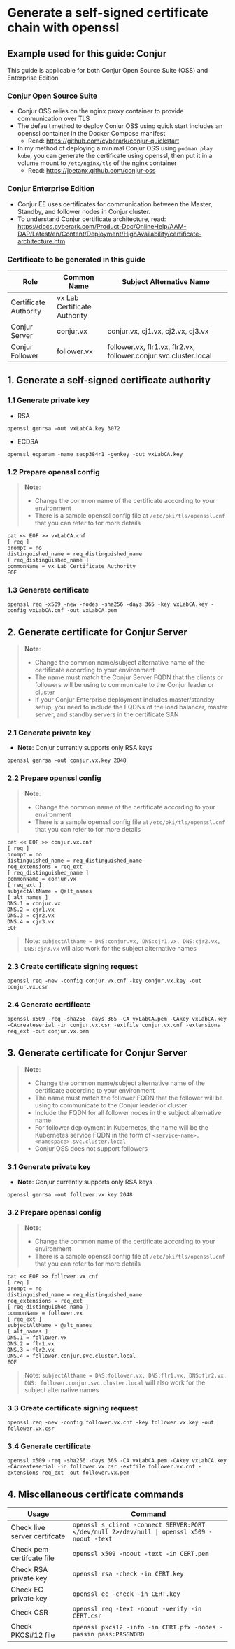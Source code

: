 # Generate a self-signed certificate chain with openssl

## Example used for this guide: Conjur

This guide is applicable for both Conjur Open Source Suite (OSS) and Enterprise Edition

### Conjur Open Source Suite

- Conjur OSS relies on the nginx proxy container to provide communication over TLS
- The default method to deploy Conjur OSS using quick start includes an openssl container in the Docker Compose manifest
  - Read: <https://github.com/cyberark/conjur-quickstart>
- In my method of deploying a minimal Conjur OSS using `podman play kube`, you can generate the certificate using openssl, then put it in a volume mount to `/etc/nginx/tls` of the nginx container
  - Read: <https://joetanx.github.com/conjur-oss>

### Conjur Enterprise Edition

- Conjur EE uses certificates for communication between the Master, Standby, and follower nodes in Conjur cluster.
- To understand Conjur certificate architecture, read: <https://docs.cyberark.com/Product-Doc/OnlineHelp/AAM-DAP/Latest/en/Content/Deployment/HighAvailability/certificate-architecture.htm>

### Certificate to be generated in this guide

| Role | Common Name | Subject Alternative Name |
| --- | --- | --- |
| Certificate Authority | vx Lab Certificate Authority | |
| Conjur Server | conjur.vx | conjur.vx, cj1.vx, cj2.vx, cj3.vx |
| Conjur Follower | follower.vx | follower.vx, flr1.vx, flr2.vx, follower.conjur.svc.cluster.local |

## 1. Generate a self-signed certificate authority

### 1.1 Generate private key

- RSA

```console
openssl genrsa -out vxLabCA.key 3072
```

- ECDSA

```console
openssl ecparam -name secp384r1 -genkey -out vxLabCA.key
```

### 1.2 Prepare openssl config

> **Note**:
> - Change the common name of the certificate according to your environment
> - There is a sample openssl config file at `/etc/pki/tls/openssl.cnf` that you can refer to for more details

```console
cat << EOF >> vxLabCA.cnf
[ req ]
prompt = no
distinguished_name = req_distinguished_name
[ req_distinguished_name ]
commonName = vx Lab Certificate Authority
EOF
```

### 1.3 Generate certificate

```console
openssl req -x509 -new -nodes -sha256 -days 365 -key vxLabCA.key -config vxLabCA.cnf -out vxLabCA.pem
```

## 2. Generate certificate for Conjur Server

> **Note**:
> - Change the common name/subject alternative name of the certificate according to your environment
> - The name must match the Conjur Server FQDN that the clients or followers will be using to communicate to the Conjur leader or cluster
> - If your Conjur Enterprise deployment includes master/standby setup, you need to include the FQDNs of the load balancer, master server, and standby servers in the certificate SAN

### 2.1 Generate private key

- **Note**: Conjur currently supports only RSA keys
```console
openssl genrsa -out conjur.vx.key 2048
```

### 2.2 Prepare openssl config

> **Note**:
> - Change the common name of the certificate according to your environment
> - There is a sample openssl config file at `/etc/pki/tls/openssl.cnf` that you can refer to for more details

```console
cat << EOF >> conjur.vx.cnf
[ req ]
prompt = no
distinguished_name = req_distinguished_name
req_extensions = req_ext
[ req_distinguished_name ]
commonName = conjur.vx
[ req_ext ]
subjectAltName = @alt_names
[ alt_names ]
DNS.1 = conjur.vx
DNS.2 = cjr1.vx
DNS.3 = cjr2.vx
DNS.4 = cjr3.vx
EOF
```

> Note: `subjectAltName = DNS:conjur.vx, DNS:cjr1.vx, DNS:cjr2.vx, DNS:cjr3.vx` will also work for the subject alternative names

### 2.3 Create certificate signing request

```console
openssl req -new -config conjur.vx.cnf -key conjur.vx.key -out conjur.vx.csr
```

### 2.4 Generate certificate

```console
openssl x509 -req -sha256 -days 365 -CA vxLabCA.pem -CAkey vxLabCA.key -CAcreateserial -in conjur.vx.csr -extfile conjur.vx.cnf -extensions req_ext -out conjur.vx.pem
```

## 3. Generate certificate for Conjur Server

> **Note**:
> - Change the common name/subject alternative name of the certificate according to your environment
> - The name must match the follower FQDN that the follower will be using to communicate to the Conjur leader or cluster
> - Include the FQDN for all follower nodes in the subject alternative name
> - For follower deployment in Kubernetes, the name will be the Kubernetes service FQDN in the form of `<service-name>.<namespace>.svc.cluster.local`
> - Conjur OSS does not support followers

### 3.1 Generate private key

- **Note**: Conjur currently supports only RSA keys

```console
openssl genrsa -out follower.vx.key 2048
```

### 3.2 Prepare openssl config

> **Note**:
> - Change the common name of the certificate according to your environment
> - There is a sample openssl config file at `/etc/pki/tls/openssl.cnf` that you can refer to for more details

```console
cat << EOF >> follower.vx.cnf
[ req ]
prompt = no
distinguished_name = req_distinguished_name
req_extensions = req_ext
[ req_distinguished_name ]
commonName = follower.vx
[ req_ext ]
subjectAltName = @alt_names
[ alt_names ]
DNS.1 = follower.vx
DNS.2 = flr1.vx
DNS.3 = flr2.vx
DNS.4 = follower.conjur.svc.cluster.local
EOF
```

> Note: `subjectAltName = DNS:follower.vx, DNS:flr1.vx, DNS:flr2.vx, DNS: follower.conjur.svc.cluster.local` will also work for the subject alternative names

### 3.3 Create certificate signing request

```console
openssl req -new -config follower.vx.cnf -key follower.vx.key -out follower.vx.csr
```

### 3.4 Generate certificate

```console
openssl x509 -req -sha256 -days 365 -CA vxLabCA.pem -CAkey vxLabCA.key -CAcreateserial -in follower.vx.csr -extfile follower.vx.cnf -extensions req_ext -out follower.vx.pem
```

## 4. Miscellaneous certificate commands


|Usage|Command|
|---|---|
|Check live server certifcate|`openssl s_client -connect SERVER:PORT </dev/null 2>/dev/null \| openssl x509 -noout -text`|
|Check pem certifcate file|`openssl x509 -noout -text -in CERT.pem`|
|Check RSA private key|`openssl rsa -check -in CERT.key`|
|Check EC private key|`openssl ec -check -in CERT.key`|
|Check CSR|`openssl req -text -noout -verify -in CERT.csr`|
|Check PKCS#12 file|`openssl pkcs12 -info -in CERT.pfx -nodes -passin pass:PASSWORD`|
